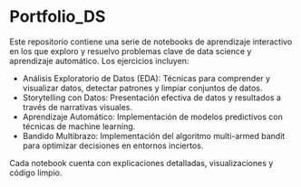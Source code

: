 # Portfolio_DS

Este repositorio contiene una serie de notebooks de aprendizaje interactivo en los que exploro y resuelvo problemas clave de data science y aprendizaje automático. Los ejercicios incluyen:

- Análisis Exploratorio de Datos (EDA): Técnicas para comprender y visualizar datos, detectar patrones y limpiar conjuntos de datos.
- Storytelling con Datos: Presentación efectiva de datos y resultados a través de narrativas visuales.
- Aprendizaje Automático: Implementación de modelos predictivos con técnicas de machine learning.
- Bandido Multibrazo: Implementación del algoritmo multi-armed bandit para optimizar decisiones en entornos inciertos.

Cada notebook cuenta con explicaciones detalladas, visualizaciones y código limpio.
